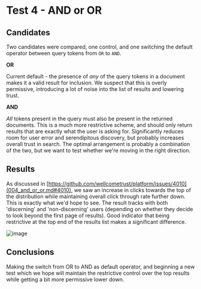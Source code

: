 # Test 4 - AND or OR

## Candidates

Two candidates were compared, one control, and one switching the default operator between query tokens from `OR` to `AND`.

**OR**

Current default - the presence of _any_ of the query tokens in a document makes it a valid result for inclusion. We suspect that this is overly permissive, introducing a lot of noise into the list of results and lowering trust.

**AND**

_All_ tokens present in the query must also be present in the returned documents. This is a much more restrictive scheme, and should only return results that are exactly what the user is asking for. Significantly reduces room for user error and serendipitous discovery, but probably increases overall trust in search. The optimal arrangement is probably a combination of the two, but we want to test whether we're moving in the right direction.

## Results

As discussed in [https://github.com/wellcometrust/platform/issues/4010](004_and_or_or.md#4010), we saw an increase in clicks towards the top of the distribution while maintaining overall click through rate further down. This is exactly what we'd hope to see. The result tracks with both 'discerning' and 'non-discerning' users \(depending on whether they decide to look beyond the first page of results\). Good indicator that being restrictive at the top end of the results list makes a significant difference.

![image](https://user-images.githubusercontent.com/11006680/68960502-2db65880-07c8-11ea-8aa0-83aaa9988325.png)

## Conclusions

Making the switch from OR to AND as default operator, and beginning a new test which we hope will maintain the restrictive control over the top results while getting a bit more permissive lower down.


